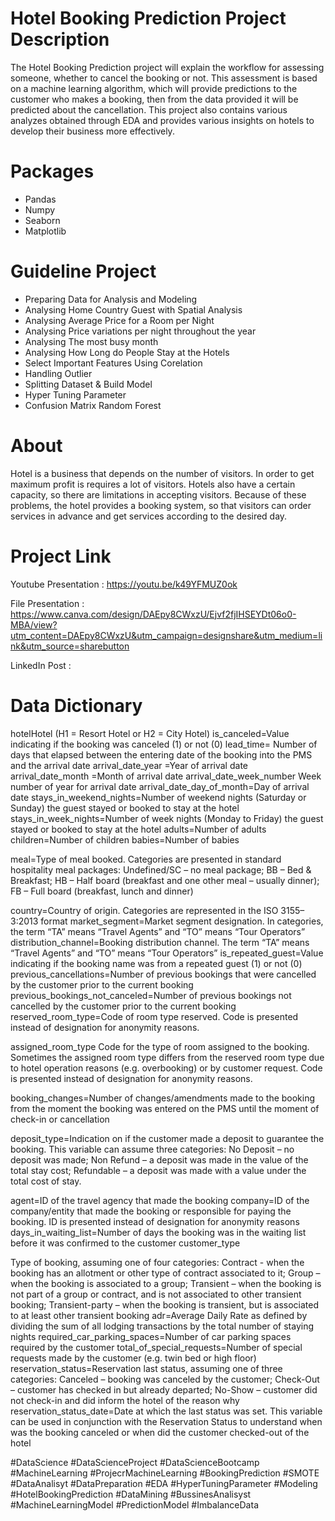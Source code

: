 # Hotel Booking Prediction Project Description

The Hotel Booking Prediction project will explain the workflow for assessing someone, whether to cancel the booking or not. This assessment is based on a machine learning algorithm, which will provide predictions to the customer who makes a booking, then from the data provided it will be predicted about the cancellation. This project also contains various analyzes obtained through EDA and provides various insights on hotels to develop their business more effectively.

# Packages
- Pandas
- Numpy
- Seaborn
- Matplotlib

# Guideline Project

- Preparing Data for Analysis and Modeling
- Analysing Home Country Guest with Spatial Analysis
- Analysing Average Price for a Room per Night
- Analysing Price variations per night throughout the year
- Analysing The most busy month
- Analysing How Long do People Stay at the Hotels
- Select Important Features Using Corelation
- Handling Outlier
- Splitting Dataset &  Build Model
- Hyper Tuning Parameter
- Confusion Matrix Random Forest

# About

Hotel is a business that depends on the number of visitors. In order to get maximum profit is requires a lot of visitors. Hotels also have a certain capacity, so there are limitations in accepting visitors. Because of these problems, the hotel provides a booking system, so that visitors can order services in advance and get services according to the desired day. 

# Project Link

Youtube Presentation : https://youtu.be/k49YFMUZ0ok

File Presentation : https://www.canva.com/design/DAEpy8CWxzU/Ejvf2fjIHSEYDt06o0-MBA/view?utm_content=DAEpy8CWxzU&utm_campaign=designshare&utm_medium=link&utm_source=sharebutton

LinkedIn Post : 

# Data Dictionary

hotelHotel (H1 = Resort Hotel or H2 = City Hotel)
is_canceled=Value indicating if the booking was canceled (1) or not (0)
lead_time= Number of days that elapsed between the entering date of the booking into the PMS and the arrival date
arrival_date_year =Year of arrival date
arrival_date_month =Month of arrival date
arrival_date_week_number Week number of year for arrival date
arrival_date_day_of_month=Day of arrival date
stays_in_weekend_nights=Number of weekend nights (Saturday or Sunday) the guest stayed or booked to stay at the hotel
stays_in_week_nights=Number of week nights (Monday to Friday) the guest stayed or booked to stay at the hotel
adults=Number of adults
children=Number of children
babies=Number of babies

meal=Type of meal booked. Categories are presented in standard hospitality meal packages: 
Undefined/SC – no meal package; BB – Bed & Breakfast; HB – Half board (breakfast and one other meal – usually dinner); FB – Full board (breakfast, lunch and dinner)

country=Country of origin. Categories are represented in the ISO 3155–3:2013 format
market_segment=Market segment designation. In categories, the term “TA” means “Travel Agents” and “TO” means “Tour Operators”
distribution_channel=Booking distribution channel. The term “TA” means “Travel Agents” and “TO” means “Tour Operators”
is_repeated_guest=Value indicating if the booking name was from a repeated guest (1) or not (0)
previous_cancellations=Number of previous bookings that were cancelled by the customer prior to the current booking
previous_bookings_not_canceled=Number of previous bookings not cancelled by the customer prior to the current booking
reserved_room_type=Code of room type reserved. Code is presented instead of designation for anonymity reasons.


assigned_room_type
Code for the type of room assigned to the booking. Sometimes the assigned room type differs from the reserved room type due to hotel operation reasons (e.g. overbooking) or by customer request. Code is presented instead of designation for anonymity reasons.

booking_changes=Number of changes/amendments made to the booking from the moment the booking was entered 
on the PMS until the moment of check-in or cancellation

deposit_type=Indication on if the customer made a deposit to guarantee the booking. 
This variable can assume three categories: No Deposit – no deposit was made;
 Non Refund – a deposit was made in the value of the total stay cost; Refundable – a deposit was made with a value
  under the total cost of stay.
  
agent=ID of the travel agency that made the booking
company=ID of the company/entity that made the booking or responsible for paying the booking. ID is presented instead of designation for anonymity reasons
days_in_waiting_list=Number of days the booking was in the waiting list before it was confirmed to the customer
customer_type

Type of booking, assuming one of four categories:
Contract - when the booking has an allotment or other type of contract associated to it; Group – when the booking is associated to a group; Transient – when the booking is not part of a group or contract, and is not associated to other transient booking; Transient-party – when the booking is transient, but is associated to at least other transient booking
adr=Average Daily Rate as defined by dividing the sum of all lodging transactions by the total number of staying nights
required_car_parking_spaces=Number of car parking spaces required by the customer
total_of_special_requests=Number of special requests made by the customer (e.g. twin bed or high floor)
reservation_status=Reservation last status, assuming one of three categories: Canceled – booking was canceled by the customer; Check-Out – customer has checked in but already departed; No-Show – customer did not check-in and did inform the hotel of the reason why
reservation_status_date=Date at which the last status was set. This variable can be used in conjunction with the Reservation Status to understand when was the booking canceled or when did the customer checked-out of the hotel

#DataScience #DataScienceProject #DataScienceBootcamp #MachineLearning #ProjecrMachineLearning #BookingPrediction #SMOTE #DataAnalisyt #DataPreparation #EDA #HyperTuningParameter #Modeling #HotelBookingPrediction #DataMining #BussinesAnalisyst #MachineLearningModel #PredictionModel #ImbalanceData
